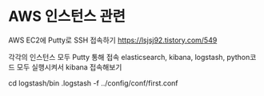 # AWS 인스턴스 관련


AWS EC2에 Putty로 SSH 접속하기 <https://lsjsj92.tistory.com/549>


각각의 인스턴스 모두 Putty 통해 접속
elasticsearch, kibana, logstash, python코드
모두 실행시켜서 kibana 접속해보기

cd logstash/bin
.logstash -f ../config/conf/first.conf